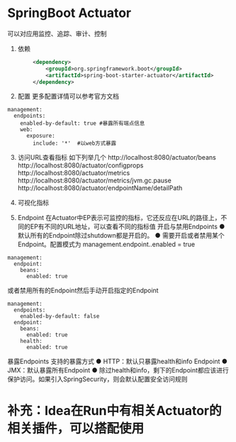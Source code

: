 # SpringBoot Actuator
可以对应用监控、追踪、审计、控制
1. 依赖
```xml
        <dependency>
            <groupId>org.springframework.boot</groupId>
            <artifactId>spring-boot-starter-actuator</artifactId>
        </dependency>
```
2. 配置
更多配置详情可以参考官方文档
```text
management:
  endpoints:
    enabled-by-default: true #暴露所有端点信息
    web:
      exposure:
        include: '*'  #以web方式暴露
```

3. 访问URL查看指标
如下列举几个
http://localhost:8080/actuator/beans
http://localhost:8080/actuator/configprops
http://localhost:8080/actuator/metrics
http://localhost:8080/actuator/metrics/jvm.gc.pause
http://localhost:8080/actuator/endpointName/detailPath

4. 可视化指标
[](https://github.com/codecentric/spring-boot-admin)

5. Endpoint
在Actuator中EP表示可监控的指标，它还反应在URL的路径上，不同的EP有不同的URL地址，可以查看不同的指标值
   开启与禁用Endpoints
   ● 默认所有的Endpoint除过shutdown都是开启的。
   ● 需要开启或者禁用某个Endpoint。配置模式为  management.endpoint.<endpointName>.enabled = true
```text
management:
  endpoint:
    beans:
      enabled: true
```
或者禁用所有的Endpoint然后手动开启指定的Endpoint
```text
management:
  endpoints:
    enabled-by-default: false
  endpoint:
    beans:
      enabled: true
    health:
      enabled: true
```
暴露Endpoints
支持的暴露方式
● HTTP：默认只暴露health和info Endpoint
● JMX：默认暴露所有Endpoint
● 除过health和info，剩下的Endpoint都应该进行保护访问。如果引入SpringSecurity，则会默认配置安全访问规则

# 补充：Idea在Run中有相关Actuator的相关插件，可以搭配使用

